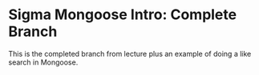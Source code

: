 # Sigma Mongoose Intro: Complete Branch
This is the completed branch from lecture plus an example of doing a like search in Mongoose.
